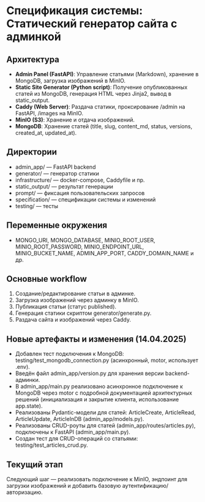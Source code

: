 # Спецификация системы: Статический генератор сайта с админкой

## Архитектура

- **Admin Panel (FastAPI)**: Управление статьями (Markdown), хранение в MongoDB, загрузка изображений в MinIO.
- **Static Site Generator (Python script)**: Получение опубликованных статей из MongoDB, генерация HTML через Jinja2, вывод в static_output.
- **Caddy (Web Server)**: Раздача статики, проксирование /admin на FastAPI, /images на MinIO.
- **MinIO (S3)**: Хранение и отдача изображений.
- **MongoDB**: Хранение статей (title, slug, content_md, status, versions, created_at, updated_at).

## Директории

- admin_app/ — FastAPI backend
- generator/ — генератор статики
- infrastructure/ — docker-compose, Caddyfile и пр.
- static_output/ — результат генерации
- prompt/ — фиксация пользовательских запросов
- specification/ — спецификации системы и изменений
- testing/ — тесты

## Переменные окружения

- MONGO_URI, MONGO_DATABASE, MINIO_ROOT_USER, MINIO_ROOT_PASSWORD, MINIO_ENDPOINT_URL, MINIO_BUCKET_NAME, ADMIN_APP_PORT, CADDY_DOMAIN_NAME и др.

## Основные workflow

1. Создание/редактирование статьи в админке.
2. Загрузка изображений через админку в MinIO.
3. Публикация статьи (статус published).
4. Генерация статики скриптом generator/generate.py.
5. Раздача сайта и изображений через Caddy.

## Новые артефакты и изменения (14.04.2025)

- Добавлен тест подключения к MongoDB: testing/test_mongodb_connection.py (асинхронный, motor, использует .env).
- Введён файл admin_app/version.py для хранения версии backend-админки.
- В admin_app/main.py реализовано асинхронное подключение к MongoDB через motor с подробной документацией архитектурных решений (инициализация и закрытие клиента, использование app.state).
- Реализованы Pydantic-модели для статей: ArticleCreate, ArticleRead, ArticleUpdate, ArticleInDB (admin_app/models.py).
- Реализованы CRUD-роуты для статей (admin_app/routes/articles.py), подключены к FastAPI (admin_app/main.py).
- Создан тест для CRUD-операций со статьями: testing/test_articles_crud.py.

## Текущий этап

Следующий шаг — реализовать подключение к MinIO, эндпоинт для загрузки изображений и добавить базовую аутентификацию/авторизацию.
